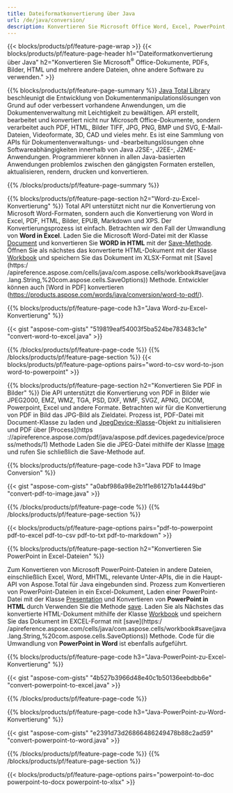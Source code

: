 ```yaml
---
title: Dateiformatkonvertierung über Java 
url: /de/java/conversion/
description: Konvertieren Sie Microsoft Office Word, Excel, PowerPoint, Outlook, PDF, HTML, 3D-Bilder, Diagramme, Videoformate und verschiedene andere Formate mit nur wenigen Zeilen Java-Code.
---
```


{{< blocks/products/pf/feature-page-wrap >}}
{{< blocks/products/pf/feature-page-header h1="Dateiformatkonvertierung über Java" h2="Konvertieren Sie Microsoft<sup>&reg;</sup> Office-Dokumente, PDFs, Bilder, HTML und mehrere andere Dateien, ohne andere Software zu verwenden." >}}

{{% blocks/products/pf/feature-page-summary %}}
[Java Total Library](https://products.aspose.com/total/java/) beschleunigt die Entwicklung von Dokumentenmanipulationslösungen von Grund auf oder verbessert vorhandene Anwendungen, um die Dokumentenverwaltung mit Leichtigkeit zu bewältigen. API erstellt, bearbeitet und konvertiert nicht nur Microsoft Office-Dokumente, sondern verarbeitet auch PDF, HTML, Bilder TIFF, JPG, PNG, BMP und SVG, E-Mail-Dateien, Videoformate, 3D, CAD und vieles mehr. Es ist eine Sammlung von APIs für Dokumentenverwaltungs- und -bearbeitungslösungen ohne Softwareabhängigkeiten innerhalb von Java J2SE-, J2EE-, J2ME-Anwendungen. Programmierer können in allen Java-basierten Anwendungen problemlos zwischen den gängigsten Formaten erstellen, aktualisieren, rendern, drucken und konvertieren.

{{% /blocks/products/pf/feature-page-summary  %}}

{{% blocks/products/pf/feature-page-section  h2="Word-zu-Excel-Konvertierung" %}}
Total API unterstützt nicht nur die Konvertierung von Microsoft Word-Formaten, sondern auch die Konvertierung von Word in Excel, PDF, HTML, Bilder, EPUB, Markdown und XPS. Der Konvertierungsprozess ist einfach. Betrachten wir den Fall der Umwandlung von **Word in Excel**. Laden Sie die Microsoft Word-Datei mit der Klasse [Document](https://reference.aspose.com/words/java/com.aspose.words/Document) und konvertieren Sie **WORD in HTML** mit der [Save-Methode](https://reference.aspose.com/words/java/com.aspose.words/Document#save(java.lang.String,com.aspose.words.SaveOptions)). Öffnen Sie als nächstes das konvertierte HTML-Dokument mit der Klasse [Workbook](https://reference.aspose.com/cells/java/com.aspose.cells/Workbook) und speichern Sie das Dokument im XLSX-Format mit [Save](https:/ /apireference.aspose.com/cells/java/com.aspose.cells/workbook#save(java.lang.String,%20com.aspose.cells.SaveOptions)) Methode.
 Entwickler können auch [Word in PDF] konvertieren (https://products.aspose.com/words/java/conversion/word-to-pdf/).


{{% blocks/products/pf/feature-page-code h3="Java Word-zu-Excel-Konvertierung" %}}

{{< gist "aspose-com-gists" "519819eaf54003f5ba524be783483c1e" "convert-word-to-excel.java" >}}

{{% /blocks/products/pf/feature-page-code  %}}
{{% /blocks/products/pf/feature-page-section %}}
{{< blocks/products/pf/feature-page-options pairs="word-to-csv word-to-json word-to-powerpoint" >}}


{{% blocks/products/pf/feature-page-section  h2="Konvertieren Sie PDF in Bilder" %}}
Die API unterstützt die Konvertierung von PDF in Bilder wie JPEG2000, EMZ, WMZ, TGA, PSD, DXF, WMF, SVGZ, APNG, DICOM, Powerpoint, Excel und andere Formate. Betrachten wir für die Konvertierung von PDF in Bild das JPG-Bild als Zieldatei. Prozess ist, PDF-Datei mit Document-Klasse zu laden und [JpegDevice-Klasse](https://reference.aspose.com/pdf/java/aspose.pdf.devices/jpegdevice)-Objekt zu initialisieren und PDF über [Process](https ://apireference.aspose.com/pdf/java/aspose.pdf.devices.pagedevice/process/methods/1) Methode
Laden Sie die JPEG-Datei mithilfe der Klasse [Image](https://reference.aspose.com/imaging/java/aspose.imaging/image) und rufen Sie schließlich die Save-Methode auf.

{{% blocks/products/pf/feature-page-code h3="Java PDF to Image Conversion" %}}

{{< gist "aspose-com-gists" "a0abf986a98e2b1f1e86127b1a4449bd" "convert-pdf-to-image.java" >}}


{{% /blocks/products/pf/feature-page-code  %}}
{{% /blocks/products/pf/feature-page-section %}}

{{< blocks/products/pf/feature-page-options pairs="pdf-to-powerpoint pdf-to-excel pdf-to-csv pdf-to-txt pdf-to-markdown" >}}

{{% blocks/products/pf/feature-page-section  h2="Konvertieren Sie PowerPoint in Excel-Dateien" %}}

Zum Konvertieren von Microsoft PowerPoint-Dateien in andere Dateien, einschließlich Excel, Word, MHTML, relevante Unter-APIs, die in die Haupt-API von Aspose.Total für Java eingebunden sind. Prozess zum Konvertieren von PowerPoint-Dateien in ein Excel-Dokument, Laden einer PowerPoint-Datei mit der Klasse [Presentation](https://reference.aspose.com/slides/java/com.aspose.slides/Presentation) und Konvertieren von **PowerPoint in HTML** durch Verwenden Sie die Methode [save](https://reference.aspose.com/slides/java/com.aspose.slides/Presentation#save-java.lang.String-int-com.aspose.slides.ISaveOptions-). Laden Sie als Nächstes das konvertierte HTML-Dokument mithilfe der Klasse [Workbook](https://reference.aspose.com/cells/java/com.aspose.cells/Workbook) und speichern Sie das Dokument im EXCEL-Format mit [save](https:/ /apireference.aspose.com/cells/java/com.aspose.cells/workbook#save(java.lang.String,%20com.aspose.cells.SaveOptions)) Methode. Code für die Umwandlung von **PowerPoint in Word** ist ebenfalls aufgeführt.

{{% blocks/products/pf/feature-page-code h3="Java-PowerPoint-zu-Excel-Konvertierung" %}}

{{< gist "aspose-com-gists" "4b527b3966d48e40c1b50136eebdbb6e" "convert-powerpoint-to-excel.java" >}}

{{% /blocks/products/pf/feature-page-code %}}

{{% blocks/products/pf/feature-page-code h3="Java-PowerPoint-zu-Word-Konvertierung" %}}

{{< gist "aspose-com-gists" "e2391d73d26866486249478b88c2ad59" "convert-powerpoint-to-word.java" >}}

{{% /blocks/products/pf/feature-page-code %}}
{{% /blocks/products/pf/feature-page-section %}}

{{< blocks/products/pf/feature-page-options pairs="powerpoint-to-doc powerpoint-to-docx powerpoint-to-xlsx" >}}